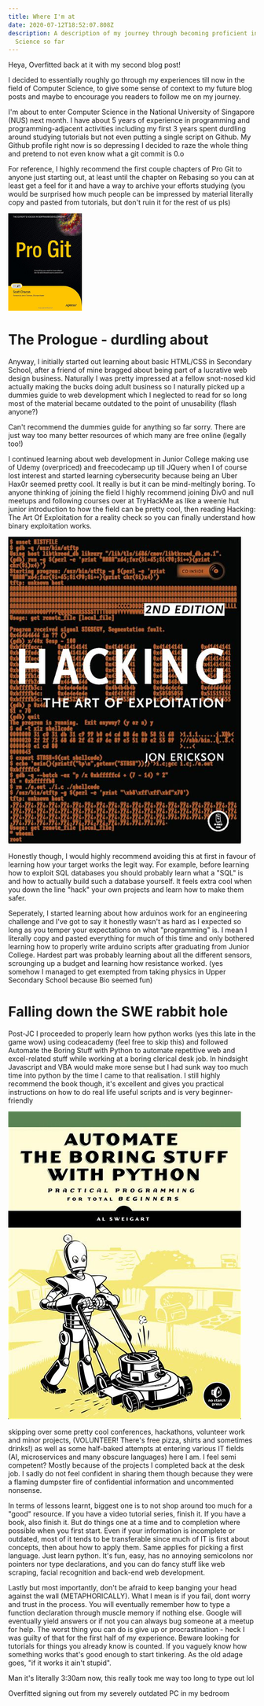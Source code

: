 ```yaml
---
title: Where I'm at
date: 2020-07-12T18:52:07.808Z
description: A description of my journey through becoming proficient in Computer
  Science so far
---
```

Heya, Overfitted back at it with my second blog post!

I decided to essentially roughly go through my experiences till now in the field of Computer Science, to give some sense of context to my future blog posts and maybe to encourage you readers to follow me on my journey.

I'm about to enter Computer Science in the National University of Singapore (NUS) next month. I have about 5 years of experience in programming and programming-adjacent activities including my first 3 years spent durdling around studying tutorials but not even putting a single script on Github. My Github profile right now is so depressing I decided to raze the whole thing and pretend to not even know what a git commit is 0.o

For reference, I highly recommend the first couple chapters of Pro Git to anyone just starting out, at least until the chapter on Rebasing so you can at least get a feel for it and have a way to archive your efforts studying (you would be surprised how much people can be impressed by material literally copy and pasted from tutorials, but don't ruin it for the rest of us pls)

![Pro Git book cover](screenshot_2020-07-13-pro-git.png)

# The Prologue - durdling about

Anyway, I initially started out learning about basic HTML/CSS in Secondary School, after a friend of mine bragged about being part of a lucrative web design business. Naturally I was pretty impressed at a fellow snot-nosed kid actually making the bucks doing adult business so I naturally picked up a dummies guide to web development which I neglected to read for so long most of the material became outdated to the point of unusability (flash anyone?)

Can't recommend the dummies guide for anything so far sorry. There are just way too many better resources of which many are free online (legally too!)

I continued learning about web development in Junior College making use of Udemy (overpriced) and freecodecamp up till JQuery when I of course lost interest and started learning cybersecurity because being an Uber Hax0r seemed pretty cool. It really is but it can be mind-meltingly boring. To anyone thinking of joining the field I highly recommend joining Div0 and null meetups and following courses over at TryHackMe as like a weenie hut junior introduction to how the field can be pretty cool, then reading Hacking: The Art Of Exploitation for a reality check so you can finally understand how binary exploitation works.

![Hacking textbook cover](haxortext.jpeg)

Honestly though, I would highly recommend avoiding this at first in favour of learning how your target works the legit way. For example, before learning how to exploit SQL databases you should probably learn what a "SQL" is and how to actually build such a database yourself. It feels extra cool when you down the line "hack" your own projects and learn how to make them safer.

Seperately, I started learning about how arduinos work for an engineering challenge and I've got to say it honestly wasn't as hard as I expected so long as you temper your expectations on what "programming" is. I mean I literally copy and pasted everything for much of this time and only bothered learning how to properly write arduino scripts after graduating from Junior College. Hardest part was probably learning about all the different sensors, scrounging up a budget and learning how resistance worked. (yes somehow I managed to get exempted from taking physics in Upper Secondary School because Bio seemed fun)

# Falling down the SWE rabbit hole

Post-JC I proceeded to properly learn how python works (yes this late in the game wow) using codeacademy (feel free to skip this) and followed Automate the Boring Stuff with Python to automate repetitive web and excel-related stuff while working at a boring clerical desk job. In hindsight Javascript and VBA would make more sense but I had sunk way too much time into python by the time I came to that realisation. I still highly recommend the book though, it's excellent and gives you practical instructions on how to do real life useful scripts and is very beginner-friendly

![Automate the boring stuff textbook cover](automationtext.jpeg)

skipping over some pretty cool conferences, hackathons, volunteer work and minor projects, (VOLUNTEER! There's free pizza, shirts and sometimes drinks!) as well as some half-baked attempts at entering various IT fields (AI, microservices and many obscure languages) here I am. I feel semi competent? Mostly because of the projects I completed back at the desk job. I sadly do not feel confident in sharing them though because they were a flaming dumpster fire of confidential information and uncommented nonsense. 

In terms of lessons learnt, biggest one is to not shop around too much for a "good" resource. If you have a video tutorial series, finish it. If you have a book, also finish it. But do things one at a time and to completion where possible when you first start. Even if your information is incomplete or outdated, most of it tends to be transferable since much of IT is first about concepts, then about how to apply them. Same applies for picking a first language. Just learn python. It's fun, easy, has no annoying semicolons nor pointers nor type declarations, and you can do fancy stuff like web scraping, facial recognition and back-end web development.

Lastly but most importantly, don't be afraid to keep banging your head against the wall (METAPHORICALLY). What I mean is if you fail, dont worry and trust in the process. You will eventually remember how to type a function declaration through muscle memory if nothing else. Google will eventually yield answers or if not you can always bug someone at a meetup for help. The worst thing you can do is give up or procrastination - heck I was guilty of that for the first half of my experience. Beware looking for tutorials for things you already know is counted. If you vaguely know how something works that's good enough to start tinkering. As the old adage goes, "if it works it ain't stupid".

Man it's literally 3:30am now, this really took me way too long to type out lol

Overfitted signing out from my severely outdated PC in my bedroom